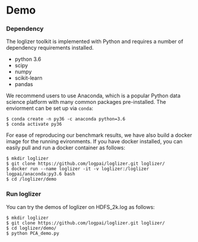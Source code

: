 # Demo

### Dependency

The loglizer toolkit is implemented with Python and requires a number of dependency requirements installed. 

+ python 3.6
+ scipy
+ numpy
+ scikit-learn
+ pandas

We recommend users to use Anaconda, which is a popular Python data science platform with many common packages pre-installed. The enviorment can be set up via `conda`:

```
$ conda create -n py36 -c anaconda python=3.6
$ conda activate py36
```

For ease of reproducing our benchmark results, we have also build a docker image for the running evironments. If you have docker installed, you can easily pull and run a docker container as follows:

```
$ mkdir loglizer
$ git clone https://github.com/logpai/loglizer.git loglizer/
$ docker run --name loglizer -it -v loglizer:/loglizer logpai/anaconda:py3.6 bash
$ cd /loglizer/demo
```

### Run loglizer
You can try the demos of loglizer on HDFS_2k.log as follows:

```
$ mkdir loglizer
$ git clone https://github.com/logpai/loglizer.git loglizer/
$ cd loglizer/demo/
$ python PCA_demo.py
```

